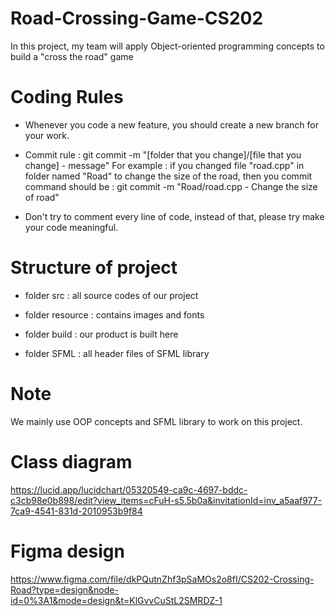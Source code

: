 # Road-Crossing-Game-CS202
In this project, my team will apply Object-oriented programming concepts to build a "cross the road" game

# Coding Rules
- Whenever you code a new feature, you should create a new branch for your work.

- Commit rule : 
    git commit -m "[folder that you change]/[file that you change] - message"
    For example :
        if you changed file "road.cpp" in folder named "Road" to change the size of the road, then you commit command should be :
            git commit -m "Road/road.cpp - Change the size of road"
        
- Don't try to comment every line of code, instead of that, please try make your code meaningful.

# Structure of project
- folder src : all source codes of our project

- folder resource : contains images and fonts

- folder build : our product is built here

- folder SFML : all header files of SFML library

# Note 

We mainly use OOP concepts and SFML library to work on this project.

# Class diagram
https://lucid.app/lucidchart/05320549-ca9c-4697-bddc-c3cb98e0b898/edit?view_items=cFuH-s5.5b0a&invitationId=inv_a5aaf977-7ca9-4541-831d-2010953b9f84

# Figma design
https://www.figma.com/file/dkPQutnZhf3pSaMOs2o8fI/CS202-Crossing-Road?type=design&node-id=0%3A1&mode=design&t=KlGvvCuStL2SMRDZ-1
